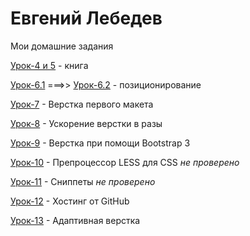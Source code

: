 # Евгений Лебедев
Мои домашние задания

[Урок-4 и 5](https://codepen.io/Evgen50/pen/OxNvge) - книга

[Урок-6.1](https://codepen.io/Evgen50/pen/rGMZrd) ===>> [Урок-6.2](https://codepen.io/Evgen50/pen/wrzROz) - позиционирование

[Урок-7](Bro50.github.io/lesson_7/src/) - Верстка первого макета

[Урок-8](Bro50.github.io/lesson_8/) - Ускорение верстки в разы

[Урок-9](Bro50.github.io/lesson_9/) - Верстка при помощи Bootstrap 3

[Урок-10]() - Препроцессор LESS для CSS *не проверено*

[Урок-11]() -  Сниппеты *не проверено*

[Урок-12](https://github.com/Bro50/Bro50.github.io) - Хостинг от GitHub

[Урок-13](Bro50.github.io/lesson_13/src/) - Адаптивная верстка
